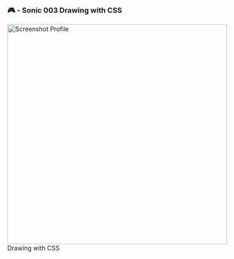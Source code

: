 ### 🎮  - Sonic 003 Drawing with CSS

<img src="https://github.com/kleitonADS/sonic-003/blob/master/sonic008.png"  width="500px" alt="Screenshot Profile" />

</br>
Drawing with CSS

